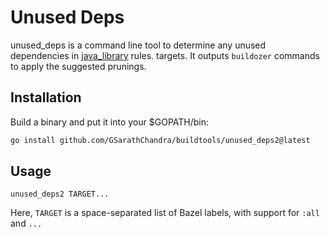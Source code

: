 # Unused Deps

unused_deps is a command line tool to determine any unused dependencies
in [java_library](https://docs.bazel.build/versions/master/be/java.html#java_library)
rules. targets.  It outputs `buildozer` commands to apply the suggested
prunings.

## Installation

Build a binary and put it into your $GOPATH/bin:

```bash
go install github.com/GSarathChandra/buildtools/unused_deps2@latest
```

## Usage

```shell
unused_deps2 TARGET...
```

Here, `TARGET` is a space-separated list of Bazel labels, with support for `:all` and `...`
